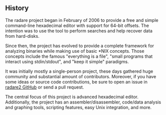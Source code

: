 ## History

The radare project began in February of 2006 to provide a free and simple command-line hexadecimal editor with support for 64-bit offsets. The intention was to use the tool to perform searches and help recover data from hard-disks.

Since then, the project has evolved to provide a complete framework for analyzing binaries while making use of basic *NIX concepts. Those concepts include the famous "everything is a file", "small programs that interact using stdin/stdout", and "keep it simple" paradigms.

It was initially mostly a single-person project, these days gathered huge community and substantial amount of contributors.
Moreover, if you have some ideas or source code contributions, be sure to open an issue in [radare2 GitHub](https://github.com/radare/radare2) or send a pull request.

The central focus of this project is advanced hexadecimal editor. Additionally, the project has an assembler/disassembler, code/data analysis and graphing tools, scripting features, easy Unix integration, and more.
